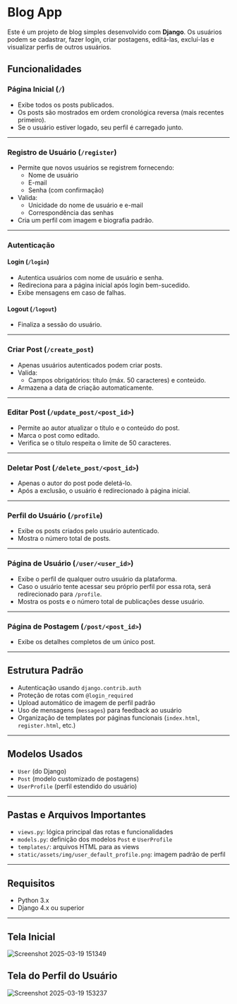 # Blog App

Este é um projeto de blog simples desenvolvido com **Django**. Os usuários podem se cadastrar, fazer login, criar postagens, editá-las, excluí-las e visualizar perfis de outros usuários.

## Funcionalidades

### Página Inicial (`/`)
- Exibe todos os posts publicados.
- Os posts são mostrados em ordem cronológica reversa (mais recentes primeiro).
- Se o usuário estiver logado, seu perfil é carregado junto.

---

### Registro de Usuário (`/register`)
- Permite que novos usuários se registrem fornecendo:
  - Nome de usuário
  - E-mail
  - Senha (com confirmação)
- Valida:
  - Unicidade do nome de usuário e e-mail
  - Correspondência das senhas
- Cria um perfil com imagem e biografia padrão.

---

### Autenticação
#### Login (`/login`)
- Autentica usuários com nome de usuário e senha.
- Redireciona para a página inicial após login bem-sucedido.
- Exibe mensagens em caso de falhas.

#### Logout (`/logout`)
- Finaliza a sessão do usuário.

---

### Criar Post (`/create_post`)
- Apenas usuários autenticados podem criar posts.
- Valida:
  - Campos obrigatórios: título (máx. 50 caracteres) e conteúdo.
- Armazena a data de criação automaticamente.

---

### Editar Post (`/update_post/<post_id>`)
- Permite ao autor atualizar o título e o conteúdo do post.
- Marca o post como editado.
- Verifica se o título respeita o limite de 50 caracteres.

---

### Deletar Post (`/delete_post/<post_id>`)
- Apenas o autor do post pode deletá-lo.
- Após a exclusão, o usuário é redirecionado à página inicial.

---

### Perfil do Usuário (`/profile`)
- Exibe os posts criados pelo usuário autenticado.
- Mostra o número total de posts.

---

### Página de Usuário (`/user/<user_id>`)
- Exibe o perfil de qualquer outro usuário da plataforma.
- Caso o usuário tente acessar seu próprio perfil por essa rota, será redirecionado para `/profile`.
- Mostra os posts e o número total de publicações desse usuário.

---

### Página de Postagem (`/post/<post_id>`)
- Exibe os detalhes completos de um único post.

---

## Estrutura Padrão
- Autenticação usando `django.contrib.auth`
- Proteção de rotas com `@login_required`
- Upload automático de imagem de perfil padrão
- Uso de mensagens (`messages`) para feedback ao usuário
- Organização de templates por páginas funcionais (`index.html`, `register.html`, etc.)

---

## Modelos Usados
- `User` (do Django)
- `Post` (modelo customizado de postagens)
- `UserProfile` (perfil estendido do usuário)

---

## Pastas e Arquivos Importantes
- `views.py`: lógica principal das rotas e funcionalidades
- `models.py`: definição dos modelos `Post` e `UserProfile`
- `templates/`: arquivos HTML para as views
- `static/assets/img/user_default_profile.png`: imagem padrão de perfil

---

## Requisitos
- Python 3.x
- Django 4.x ou superior

---

## Tela Inicial

![Screenshot 2025-03-19 151349](https://github.com/user-attachments/assets/2ca0e0b4-28b4-4eba-ae67-c258fd0b9baf)

## Tela do Perfil do Usuário

![Screenshot 2025-03-19 153237](https://github.com/user-attachments/assets/93bc82ca-3a44-43d6-a764-d16988fd1dd3)
